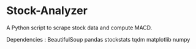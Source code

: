 # Stock-Analyzer
A Python script to scrape  stock data and compute MACD.

Dependencies : 
    BeautifulSoup
    pandas
    stockstats
    tqdm
    matplotlib
    numpy
